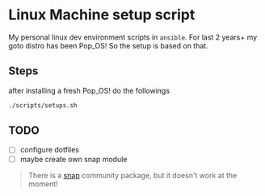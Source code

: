 # Linux Machine setup script

My personal linux dev environment scripts in `ansible`.
For last 2 years+ my goto distro has been Pop_OS! So the setup is based on that.

## Steps
after installing a fresh Pop_OS! do the followings
```sh
./scripts/setups.sh
```

## TODO
- [ ] configure dotfiles
- [ ] maybe create own snap module

> There is a [snap](https://docs.ansible.com/ansible/latest/collections/community/general/snap_module.html) community package, but it doesn't work at the moment!

